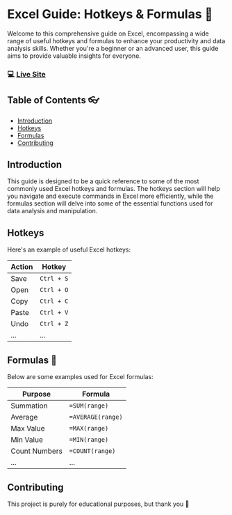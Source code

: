 # Excel Guide: Hotkeys & Formulas 🧪

Welcome to this comprehensive guide on Excel, encompassing a wide range of useful hotkeys and formulas to enhance your productivity and data analysis skills. Whether you're a beginner or an advanced user, this guide aims to provide valuable insights for everyone.

### :computer: [Live Site](https://tflannagan.github.io/ExcelGuide/)

## Table of Contents 👓
- [Introduction](#introduction)
- [Hotkeys](#hotkeys)
- [Formulas](#formulas)
- [Contributing](#contributing)

## Introduction

This guide is designed to be a quick reference to some of the most commonly used Excel hotkeys and formulas. The hotkeys section will help you navigate and execute commands in Excel more efficiently, while the formulas section will delve into some of the essential functions used for data analysis and manipulation.

## Hotkeys

Here's an example of useful Excel hotkeys:

| Action                | Hotkey          |
| --------------------- | --------------- |
| Save                  | `Ctrl + S`      |
| Open                  | `Ctrl + O`      |
| Copy                  | `Ctrl + C`      |
| Paste                 | `Ctrl + V`      |
| Undo                  | `Ctrl + Z`      |
| ...                   | ...             |


## Formulas 📓

Below are some examples used for Excel formulas:

| Purpose               | Formula                        |
| --------------------- | ------------------------------ |
| Summation             | `=SUM(range)`                  |
| Average               | `=AVERAGE(range)`              |
| Max Value             | `=MAX(range)`                  |
| Min Value             | `=MIN(range)`                  |
| Count Numbers         | `=COUNT(range)`                |
| ...                   | ...                            |


## Contributing

This project is purely for educational purposes, but thank you 🥰
